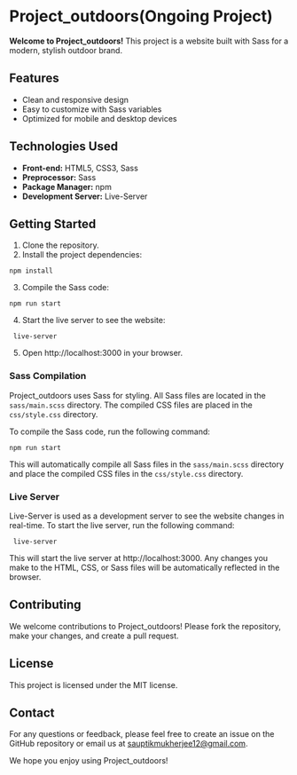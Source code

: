 # Project_outdoors(Ongoing Project)

**Welcome to Project_outdoors!** This project is a website built with Sass for a modern, stylish outdoor brand.

## Features

- Clean and responsive design
- Easy to customize with Sass variables
- Optimized for mobile and desktop devices

## Technologies Used

- **Front-end:** HTML5, CSS3, Sass
- **Preprocessor:** Sass
- **Package Manager:** npm
- **Development Server:** Live-Server

## Getting Started

1. Clone the repository.
2. Install the project dependencies:

```
npm install
```

3. Compile the Sass code:

```
npm run start
```

4. Start the live server to see the website:

```
 live-server
```

5. Open http://localhost:3000 in your browser.

### Sass Compilation

Project_outdoors uses Sass for styling. All Sass files are located in the `sass/main.scss` directory. The compiled CSS files are placed in the `css/style.css` directory.

To compile the Sass code, run the following command:

```
npm run start
```

This will automatically compile all Sass files in the `sass/main.scss` directory and place the compiled CSS files in the `css/style.css` directory.

### Live Server

Live-Server is used as a development server to see the website changes in real-time. To start the live server, run the following command:

```
 live-server
```

This will start the live server at http://localhost:3000. Any changes you make to the HTML, CSS, or Sass files will be automatically reflected in the browser.

## Contributing

We welcome contributions to Project_outdoors! Please fork the repository, make your changes, and create a pull request.

## License

This project is licensed under the MIT license.

## Contact

For any questions or feedback, please feel free to create an issue on the GitHub repository or email us at sauptikmukherjee12@gmail.com.

We hope you enjoy using Project_outdoors!
